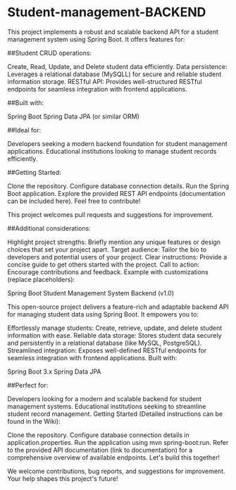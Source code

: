 # Student-management-BACKEND


This project implements a robust and scalable backend API for a student management system using Spring Boot. It offers features for:

##Student CRUD operations: 

Create, Read, Update, and Delete student data efficiently.
Data persistence: Leverages a relational database (MySQLL) for secure and reliable student information storage.
RESTful API: Provides well-structured RESTful endpoints for seamless integration with frontend applications.

##Built with:

Spring Boot
Spring Data JPA (or similar ORM)

##Ideal for:

Developers seeking a modern backend foundation for student management applications.
Educational institutions looking to manage student records efficiently.

##Getting Started:

Clone the repository.
Configure database connection details.
Run the Spring Boot application.
Explore the provided REST API endpoints (documentation can be included here).
Feel free to contribute!

This project welcomes pull requests and suggestions for improvement.

##Additional considerations:

Highlight project strengths: Briefly mention any unique features or design choices that set your project apart.
Target audience: Tailor the bio to developers and potential users of your project.
Clear instructions: Provide a concise guide to get others started with the project.
Call to action: Encourage contributions and feedback.
Example with customizations (replace placeholders):

Spring Boot Student Management System Backend (v1.0)

This open-source project delivers a feature-rich and adaptable backend API for managing student data using Spring Boot. It empowers you to:

Effortlessly manage students: Create, retrieve, update, and delete student information with ease.
Reliable data storage: Stores student data securely and persistently in a relational database (like MySQL, PostgreSQL).
Streamlined integration: Exposes well-defined RESTful endpoints for seamless integration with frontend applications.
Built with:

Spring Boot 3.x
Spring Data JPA

##Perfect for:

Developers looking for a modern and scalable backend for student management systems.
Educational institutions seeking to streamline student record management.
Getting Started (Detailed instructions can be found in the Wiki):

Clone the repository.
Configure database connection details in application.properties.
Run the application using mvn spring-boot:run.
Refer to the provided API documentation (link to documentation) for a comprehensive overview of available endpoints.
Let's build this together!

We welcome contributions, bug reports, and suggestions for improvement. Your help shapes this project's future!
